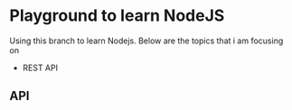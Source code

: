 # Playground to learn NodeJS

Using this branch to learn Nodejs. Below are the topics that i am focusing on

* REST API 

## API
